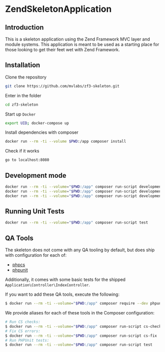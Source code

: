 # ZendSkeletonApplication

## Introduction

This is a skeleton application using the Zend Framework MVC layer and module
systems. This application is meant to be used as a starting place for those
looking to get their feet wet with Zend Framework.

## Installation

Clone the repository

```bash
git clone https://github.com/mvlabs/zf3-skeleton.git
```

Enter in the folder

```bash
cd zf3-skeleton
```

Start up `Docker`

```bash
export UID; docker-compose up
```

Install dependencies with composer

```bash
docker run --rm -ti --volume $PWD:/app composer install
```

Check if it works

```bash
go to localhost:8080
```

## Development mode

```bash
docker run --rm -ti --volume="$PWD:/app" composer run-script development-enable
docker run --rm -ti --volume="$PWD:/app" composer run-script development-disable
docker run --rm -ti --volume="$PWD:/app" composer run-script development-status
```

## Running Unit Tests

```bash
docker run --rm -ti --volume="$PWD:/app" composer run-script test
```

## QA Tools

The skeleton does not come with any QA tooling by default, but does ship with
configuration for each of:

- [phpcs](https://github.com/squizlabs/php_codesniffer)
- [phpunit](https://phpunit.de)

Additionally, it comes with some basic tests for the shipped
`Application\Controller\IndexController`.

If you want to add these QA tools, execute the following:

```bash
$ docker run --rm -ti --volume="$PWD:/app" composer require --dev phpunit/phpunit squizlabs/php_codesniffer zendframework/zend-test
```

We provide aliases for each of these tools in the Composer configuration:

```bash
# Run CS checks:
$ docker run --rm -ti --volume="$PWD:/app" composer run-script cs-check
# Fix CS errors:
$ docker run --rm -ti --volume="$PWD:/app" composer run-script cs-fix
# Run PHPUnit tests:
$ docker run --rm -ti --volume="$PWD:/app" composer run-script test
```
